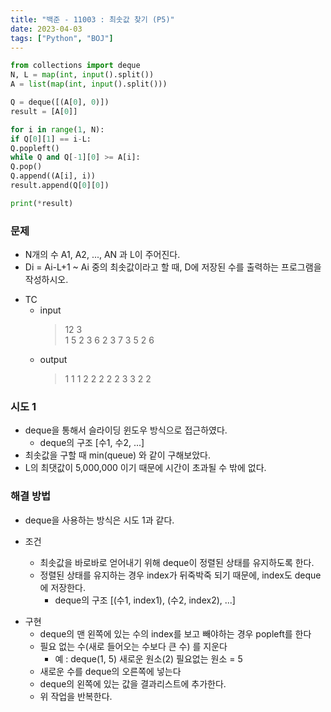 ```yaml
---
title: "백준 - 11003 : 최솟값 찾기 (P5)"
date: 2023-04-03
tags: ["Python", "BOJ"]
---
```


```python
from collections import deque
N, L = map(int, input().split())
A = list(map(int, input().split()))

Q = deque([(A[0], 0)])
result = [A[0]]

for i in range(1, N):
if Q[0][1] == i-L:
Q.popleft()
while Q and Q[-1][0] >= A[i]:
Q.pop()
Q.append((A[i], i))
result.append(Q[0][0])

print(*result)
```

### 문제

- N개의 수 A1, A2, ..., AN 과 L이 주어진다.
- Di = Ai-L+1 ~ Ai 중의 최솟값이라고 할 때, D에 저장된 수를 출력하는 프로그램을 작성하시오.

* TC
  - input
    > 12 3  
    > 1 5 2 3 6 2 3 7 3 5 2 6
  - output
    > 1 1 1 2 2 2 2 2 3 3 2 2

### 시도 1

- deque을 통해서 슬라이딩 윈도우 방식으로 접근하였다.
  - deque의 구조 [수1, 수2, ...]
- 최솟값을 구할 때 min(queue) 와 같이 구해보았다.
- L의 최댓값이 5,000,000 이기 때문에 시간이 초과될 수 밖에 없다.

### 해결 방법

- deque을 사용하는 방식은 시도 1과 같다.

- 조건
  - 최솟값을 바로바로 얻어내기 위해 deque이 정렬된 상태를 유지하도록 한다.
  - 정렬된 상태를 유지하는 경우 index가 뒤죽박죽 되기 때문에, index도 deque에 저장한다.
    - deque의 구조 [(수1, index1), (수2, index2), ...]

* 구현
  - deque의 맨 왼쪽에 있는 수의 index를 보고 빼야하는 경우 popleft를 한다
  - 필요 없는 수(새로 들어오는 수보다 큰 수) 를 지운다
    - 예 : deque(1, 5) 새로운 원소(2) 필요없는 원소 = 5
  - 새로운 수를 deque의 오른쪽에 넣는다
  * deque의 왼쪽에 있는 값을 결과리스트에 추가한다.
  * 위 작업을 반복한다.
